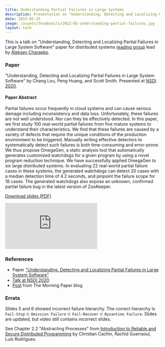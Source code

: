 ```yaml
---
title: Understanding Partial Failures in Large Systems
description: Presentation on "Understanding, Detecting and Localizing Partial Failures in Large System Software" paper for distributed systems reading group.
date: 2022-05-25
image: /assets/thumbnails/2022-05-understanding-partial-failures.jpg
layout: talk
---
```


This is a talk on "Understanding, Detecting and Localizing Partial Failures in Large System Software"
paper for distributed systems [reading group](http://charap.co/category/reading-group/)
lead by [Aleksey Charapko](https://twitter.com/AlekseyCharapko).

### Paper

"Understanding, Detecting and Localizing Partial Failures in Large System Software"
by Chang Lou, Peng Huang, and Scott Smith. Presented
at [NSDI 2020](https://www.usenix.org/conference/nsdi20/presentation/lou).

#### Paper Abstract

Partial failures occur frequently in cloud systems and can cause serious damage including
inconsistency and data loss. Unfortunately, these failures are not well understood.
Nor can they be effectively detected. In this paper, we first study 100 real-world partial
failures from five mature systems to understand their characteristics. We find that
these failures are caused by a variety of defects that require the unique conditions
of the production environment to be triggered. Manually writing effective detectors
to systematically detect such failures is both time-consuming and error-prone.
We thus propose OmegaGen, a static analysis tool that automatically generates
customized watchdogs for a given program by using a novel program reduction
technique. We have successfully applied OmegaGen to six large distributed systems.
In evaluating 22 real-world partial failure cases in these systems, the generated
watchdogs can detect 20 cases with a median detection time of 4.2 seconds, and
pinpoint the failure scope for 18 cases. The generated watchdogs also expose an
unknown, confirmed partial failure bug in the latest version of ZooKeeper.

[Download slides (PDF)](/assets/talks/2022-05-understanding-partial-failures.pdf)

<div class="video-container">
<script defer class="speakerdeck-embed" data-id="5355625a35c6442ba13defb06ff3f5d5" data-ratio="1.77777777777778" src="//speakerdeck.com/assets/embed.js"></script>
</div>

<div class="video-container">
<iframe src="https://www.youtube.com/embed/LACafAXKQ4Y" loading="lazy" frameborder="0" allowfullscreen></iframe>
</div>

### References

- Paper
  ["Understanding, Detecting and Localizing Partial Failures in Large System Software"](https://www.usenix.org/conference/nsdi20/presentation/lou)
- [Talk at NSDI 2020](https://youtu.be/FZj_5fNZfcI)
- [Post](https://blog.acolyer.org/2020/03/16/omega-gen/) from The Morning Paper blog

### Errata

Slides 5 and 6 showed incorrect failure hierarchy.
The correct hierarchy is ```Fail-Stop``` ⊂ ```Omission Failure``` ⊂ ```Fail-Recover``` ⊂ ```Byzantine Failure```.
Slides are updated, but video still contains incorrect slides.

See Chapter 2.2 "Abstracting Processes" from
[Introduction to Reliable and Secure Distributed Programming](https://www.distributedprogramming.net/) by Christian
Cachin, Rachid Guerraoui, Luís Rodrigues.

